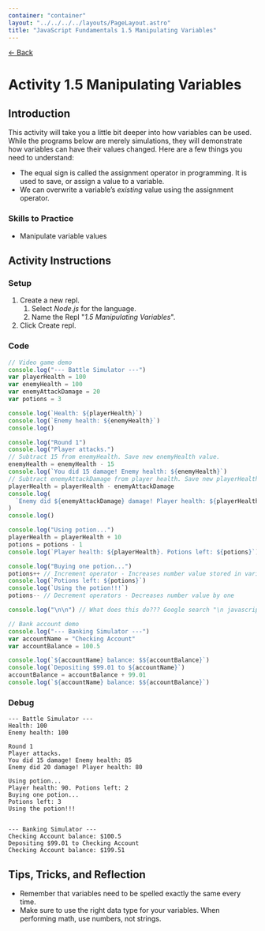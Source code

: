 ```yaml
---
container: "container"
layout: "../../../../layouts/PageLayout.astro"
title: "JavaScript Fundamentals 1.5 Manipulating Variables"
---
```


[← Back](/comp-sci/javascript/)

# Activity 1.5 Manipulating Variables

## Introduction

This activity will take you a little bit deeper into how variables can be used. While the programs below are merely simulations, they will demonstrate how variables can have their values changed. Here are a few things you need to understand:

- The equal sign is called the assignment operator in programming. It is used to save, or assign a value to a variable.
- We can overwrite a variable’s _existing_ value using the assignment operator.

### Skills to Practice

- Manipulate variable values

## Activity Instructions

### Setup

1. Create a new repl.
   1. Select _Node.js_ for the language.
   2. Name the Repl "_1.5 Manipulating Variables_".
2. Click Create repl.

### Code

```javascript
// Video game demo
console.log("--- Battle Simulator ---")
var playerHealth = 100
var enemyHealth = 100
var enemyAttackDamage = 20
var potions = 3

console.log(`Health: ${playerHealth}`)
console.log(`Enemy health: ${enemyHealth}`)
console.log()

console.log("Round 1")
console.log("Player attacks.")
// Subtract 15 from enemyHealth. Save new enemyHealth value.
enemyHealth = enemyHealth - 15
console.log(`You did 15 damage! Enemy health: ${enemyHealth}`)
// Subtract enemyAttackDamage from player health. Save new playerHealth value.
playerHealth = playerHealth - enemyAttackDamage
console.log(
  `Enemy did ${enemyAttackDamage} damage! Player health: ${playerHealth}`
)
console.log()

console.log("Using potion...")
playerHealth = playerHealth + 10
potions = potions - 1
console.log(`Player health: ${playerHealth}. Potions left: ${potions}`)

console.log("Buying one potion...")
potions++ // Increment operator - Increases number value stored in variable by one
console.log(`Potions left: ${potions}`)
console.log(`Using the potion!!!`)
potions-- // Decrement operators - Decreases number value by one

console.log("\n\n") // What does this do??? Google search "\n javascript"

// Bank account demo
console.log("--- Banking Simulator ---")
var accountName = "Checking Account"
var accountBalance = 100.5

console.log(`${accountName} balance: $${accountBalance}`)
console.log(`Depositing $99.01 to ${accountName}`)
accountBalance = accountBalance + 99.01
console.log(`${accountName} balance: $${accountBalance}`)
```

### Debug

```
--- Battle Simulator ---
Health: 100
Enemy health: 100

Round 1
Player attacks.
You did 15 damage! Enemy health: 85
Enemy did 20 damage! Player health: 80

Using potion...
Player health: 90. Potions left: 2
Buying one potion...
Potions left: 3
Using the potion!!!


--- Banking Simulator ---
Checking Account balance: $100.5
Depositing $99.01 to Checking Account
Checking Account balance: $199.51
```

## Tips, Tricks, and Reflection

- Remember that variables need to be spelled exactly the same every time.
- Make sure to use the right data type for your variables. When performing math, use numbers, not strings.
